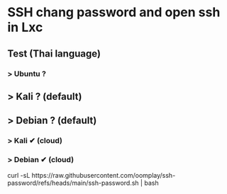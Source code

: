 <h1>SSH chang password and open ssh in Lxc</h1>
<h2> Test (Thai language)</h2>
<h3>> Ubuntu ? </h3>
<h2>> Kali ? (default)</h2>
<h2>> Debian ? (default)</h2>
<h3>> Kali ✔ (cloud)</h3>
<h3>> Debian ✔ (cloud)</h3>
<p>curl -sL https://raw.githubusercontent.com/oomplay/ssh-password/refs/heads/main/ssh-password.sh | bash</p> 
